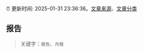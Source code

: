 :alarm_clock: 更新时间: 2025-01-31 23:36:36。[文章来源](/README.md)、[文章分类](/TAGS.md)

## 报告


> 关键字：`报告`、`月报`



